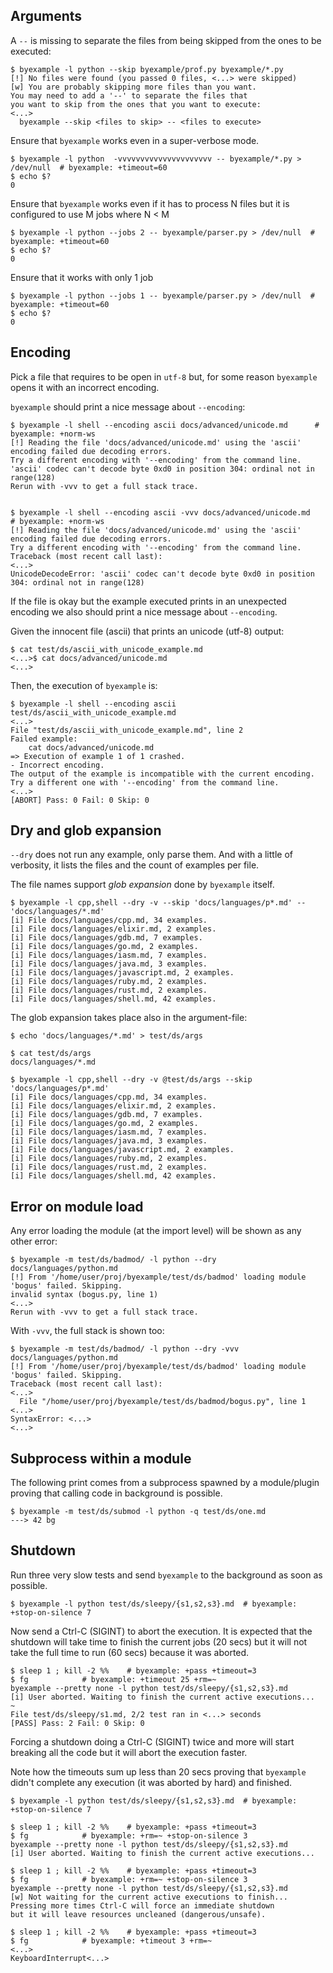 <!--
Check that we have byexample installed first
$ hash byexample                                    # byexample: +fail-fast

$ alias byexample=byexample\ --pretty\ none

--
-->

## Arguments

A `--` is missing to separate the files from being skipped from the ones
to be executed:

```shell
$ byexample -l python --skip byexample/prof.py byexample/*.py
[!] No files were found (you passed 0 files, <...> were skipped)
[w] You are probably skipping more files than you want.
You may need to add a '--' to separate the files that
you want to skip from the ones that you want to execute:
<...>
  byexample --skip <files to skip> -- <files to execute>
```


Ensure that `byexample` works even in a super-verbose mode.

```shell
$ byexample -l python  -vvvvvvvvvvvvvvvvvvvvv -- byexample/*.py > /dev/null  # byexample: +timeout=60
$ echo $?
0
```

Ensure that `byexample` works even if it has to process N
files but it is configured to use M jobs where N < M

```shell
$ byexample -l python --jobs 2 -- byexample/parser.py > /dev/null  # byexample: +timeout=60
$ echo $?
0
```

Ensure that it works with only 1 job

```shell
$ byexample -l python --jobs 1 -- byexample/parser.py > /dev/null  # byexample: +timeout=60
$ echo $?
0
```

## Encoding

Pick a file that requires to be open in `utf-8` but, for some reason
`byexample` opens it with an incorrect encoding.

`byexample` should print a nice message about `--encoding`:

```shell
$ byexample -l shell --encoding ascii docs/advanced/unicode.md      # byexample: +norm-ws
[!] Reading the file 'docs/advanced/unicode.md' using the 'ascii' encoding failed due decoding errors.
Try a different encoding with '--encoding' from the command line.
'ascii' codec can't decode byte 0xd0 in position 304: ordinal not in range(128)
Rerun with -vvv to get a full stack trace.


$ byexample -l shell --encoding ascii -vvv docs/advanced/unicode.md      # byexample: +norm-ws
[!] Reading the file 'docs/advanced/unicode.md' using the 'ascii' encoding failed due decoding errors.
Try a different encoding with '--encoding' from the command line.
Traceback (most recent call last):
<...>
UnicodeDecodeError: 'ascii' codec can't decode byte 0xd0 in position 304: ordinal not in range(128)
```

If the file is okay but the example executed prints in an unexpected
encoding we also should print a nice message about `--encoding`.

Given the innocent file (ascii) that prints an unicode (utf-8) output:

```shell
$ cat test/ds/ascii_with_unicode_example.md
<...>$ cat docs/advanced/unicode.md
<...>
```

Then, the execution of `byexample` is:

```shell
$ byexample -l shell --encoding ascii test/ds/ascii_with_unicode_example.md
<...>
File "test/ds/ascii_with_unicode_example.md", line 2
Failed example:
    cat docs/advanced/unicode.md
=> Execution of example 1 of 1 crashed.
- Incorrect encoding.
The output of the example is incompatible with the current encoding.
Try a different one with '--encoding' from the command line.
<...>
[ABORT] Pass: 0 Fail: 0 Skip: 0
```

## Dry and glob expansion

`--dry` does not run any example, only parse them. And with a little of
verbosity, it lists the files and the count of examples per file.

The file names support *glob expansion* done by `byexample` itself.

```shell
$ byexample -l cpp,shell --dry -v --skip 'docs/languages/p*.md' -- 'docs/languages/*.md'
[i] File docs/languages/cpp.md, 34 examples.
[i] File docs/languages/elixir.md, 2 examples.
[i] File docs/languages/gdb.md, 7 examples.
[i] File docs/languages/go.md, 2 examples.
[i] File docs/languages/iasm.md, 7 examples.
[i] File docs/languages/java.md, 3 examples.
[i] File docs/languages/javascript.md, 2 examples.
[i] File docs/languages/ruby.md, 2 examples.
[i] File docs/languages/rust.md, 2 examples.
[i] File docs/languages/shell.md, 42 examples.
```

The glob expansion takes place also in the argument-file:

```shell
$ echo 'docs/languages/*.md' > test/ds/args

$ cat test/ds/args
docs/languages/*.md

$ byexample -l cpp,shell --dry -v @test/ds/args --skip 'docs/languages/p*.md'
[i] File docs/languages/cpp.md, 34 examples.
[i] File docs/languages/elixir.md, 2 examples.
[i] File docs/languages/gdb.md, 7 examples.
[i] File docs/languages/go.md, 2 examples.
[i] File docs/languages/iasm.md, 7 examples.
[i] File docs/languages/java.md, 3 examples.
[i] File docs/languages/javascript.md, 2 examples.
[i] File docs/languages/ruby.md, 2 examples.
[i] File docs/languages/rust.md, 2 examples.
[i] File docs/languages/shell.md, 42 examples.
```

<!--

$ rm -f test/ds/args    # byexample: -skip +pass

-->

## Error on module load

Any error loading the module (at the import level) will be shown as any
other error:

```shell
$ byexample -m test/ds/badmod/ -l python --dry docs/languages/python.md
[!] From '/home/user/proj/byexample/test/ds/badmod' loading module 'bogus' failed. Skipping.
invalid syntax (bogus.py, line 1)
<...>
Rerun with -vvv to get a full stack trace.
```

With `-vvv`, the full stack is shown too:

```shell
$ byexample -m test/ds/badmod/ -l python --dry -vvv docs/languages/python.md
[!] From '/home/user/proj/byexample/test/ds/badmod' loading module 'bogus' failed. Skipping.
Traceback (most recent call last):
<...>
  File "/home/user/proj/byexample/test/ds/badmod/bogus.py", line 1
<...>
SyntaxError: <...>
<...>
```

## Subprocess within a module

The following print comes from a subprocess spawned by a module/plugin
proving that calling code in background is possible.

```shell
$ byexample -m test/ds/submod -l python -q test/ds/one.md
---> 42 bg
```

## Shutdown

Run three very slow tests and send `byexample` to the background
as soon as possible.

```shell
$ byexample -l python test/ds/sleepy/{s1,s2,s3}.md  # byexample: +stop-on-silence 7
```

Now send a Ctrl-C (SIGINT) to abort the execution. It is expected that
the shutdown will take time to finish the current jobs (20 secs) but it
will not take the full time to run (60 secs) because it was aborted.

```shell
$ sleep 1 ; kill -2 %%    # byexample: +pass +timeout=3
$ fg            # byexample: +timeout 25 +rm=~
byexample --pretty none -l python test/ds/sleepy/{s1,s2,s3}.md
[i] User aborted. Waiting to finish the current active executions...
~
File test/ds/sleepy/s1.md, 2/2 test ran in <...> seconds
[PASS] Pass: 2 Fail: 0 Skip: 0
```

Forcing a shutdown doing a Ctrl-C (SIGINT) twice and more will
start breaking all the code but it will abort the execution faster.

Note how the timeouts sum up less than 20 secs proving that `byexample`
didn't complete any execution (it was aborted by hard) and finished.

```shell
$ byexample -l python test/ds/sleepy/{s1,s2,s3}.md  # byexample: +stop-on-silence 7

$ sleep 1 ; kill -2 %%    # byexample: +pass +timeout=3
$ fg            # byexample: +rm=~ +stop-on-silence 3
byexample --pretty none -l python test/ds/sleepy/{s1,s2,s3}.md
[i] User aborted. Waiting to finish the current active executions...

$ sleep 1 ; kill -2 %%    # byexample: +pass +timeout=3
$ fg            # byexample: +rm=~ +stop-on-silence 3
byexample --pretty none -l python test/ds/sleepy/{s1,s2,s3}.md
[w] Not waiting for the current active executions to finish...
Pressing more times Ctrl-C will force an immediate shutdown
but it will leave resources uncleaned (dangerous/unsafe).

$ sleep 1 ; kill -2 %%    # byexample: +pass +timeout=3
$ fg            # byexample: +timeout 3 +rm=~
<...>
KeyboardInterrupt<...>
```
